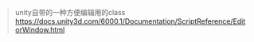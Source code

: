 ﻿
>unity自带的一种方便编辑用的class
>https://docs.unity3d.com/6000.1/Documentation/ScriptReference/EditorWindow.html
